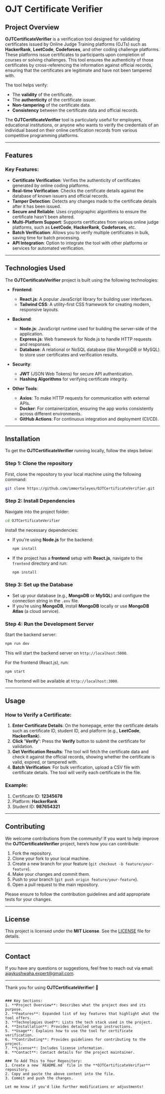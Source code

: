 # OJT Certificate Verifier

## Project Overview

**OJTCertificateVerifier** is a verification tool designed for validating certificates issued by Online Judge Training platforms (OJTs) such as **HackerRank**, **LeetCode**, **Codeforces**, and other coding challenge platforms. These platforms issue certificates to participants upon completion of courses or solving challenges. This tool ensures the authenticity of those certificates by cross-referencing the information against official records, ensuring that the certificates are legitimate and have not been tampered with.

The tool helps verify:
- The **validity** of the certificate.
- The **authenticity** of the certificate issuer.
- **Non-tampering** of the certificate data.
- **Consistency** between the certificate data and official records.

The **OJTCertificateVerifier** tool is particularly useful for employers, educational institutions, or anyone who wants to verify the credentials of an individual based on their online certification records from various competitive programming platforms.

---

## Features

### Key Features:
- **Certificate Verification**: Verifies the authenticity of certificates generated by online coding platforms.
- **Real-time Verification**: Checks the certificate details against the database of known issuers and official records.
- **Tamper Detection**: Detects any changes made to the certificate details after it has been issued.
- **Secure and Reliable**: Uses cryptographic algorithms to ensure the certificate hasn't been altered.
- **Multi-Platform Support**: Supports certificates from various online judge platforms, such as **LeetCode**, **HackerRank**, **Codeforces**, etc.
- **Batch Verification**: Allows you to verify multiple certificates in bulk, saving time for batch processing.
- **API Integration**: Option to integrate the tool with other platforms or services for automated verification.

---

## Technologies Used

The **OJTCertificateVerifier** project is built using the following technologies:

- **Frontend**:
  - **React.js**: A popular JavaScript library for building user interfaces.
  - **Tailwind CSS**: A utility-first CSS framework for creating modern, responsive layouts.
  
- **Backend**:
  - **Node.js**: JavaScript runtime used for building the server-side of the application.
  - **Express.js**: Web framework for Node.js to handle HTTP requests and responses.
  - **Database**: A relational or NoSQL database (like MongoDB or MySQL) to store user certificates and verification results.
  
- **Security**:
  - **JWT** (JSON Web Tokens) for secure API authentication.
  - **Hashing Algorithms** for verifying certificate integrity.
  
- **Other Tools**:
  - **Axios**: To make HTTP requests for communication with external APIs.
  - **Docker**: For containerization, ensuring the app works consistently across different environments.
  - **GitHub Actions**: For continuous integration and deployment (CI/CD).

---

## Installation

To get the **OJTCertificateVerifier** running locally, follow the steps below:

### Step 1: Clone the repository
First, clone the repository to your local machine using the following command:

```bash
git clone https://github.com/immortaleyes/OJTCertificateVerifier.git
```

### Step 2: Install Dependencies

Navigate into the project folder:

```bash
cd OJTCertificateVerifier
```

Install the necessary dependencies:

- If you're using **Node.js** for the backend:
  ```bash
  npm install
  ```

- If the project has a **frontend** setup with **React.js**, navigate to the `frontend` directory and run:
  ```bash
  npm install
  ```

### Step 3: Set up the Database

- Set up your database (e.g., **MongoDB** or **MySQL**) and configure the connection string in the `.env` file.
- If you’re using **MongoDB**, install **MongoDB** locally or use **MongoDB Atlas** (a cloud service).

### Step 4: Run the Development Server

Start the backend server:

```bash
npm run dev
```

This will start the backend server on `http://localhost:5000`.

For the frontend (React.js), run:

```bash
npm start
```

The frontend will be available at `http://localhost:3000`.

---

## Usage

### How to Verify a Certificate:

1. **Enter Certificate Details**: On the homepage, enter the certificate details such as certificate ID, student ID, and platform (e.g., **LeetCode**, **HackerRank**).
2. **Click 'Verify'**: Press the **Verify** button to submit the certificate for validation.
3. **Get Verification Results**: The tool will fetch the certificate data and check it against the official records, showing whether the certificate is valid, expired, or tampered with.
4. **Batch Verification**: For bulk verification, upload a CSV file with certificate details. The tool will verify each certificate in the file.

### Example:

1. Certificate ID: **12345678**
2. Platform: **HackerRank**
3. Student ID: **987654321**

---

## Contributing

We welcome contributions from the community! If you want to help improve the **OJTCertificateVerifier** project, here’s how you can contribute:

1. Fork the repository.
2. Clone your fork to your local machine.
3. Create a new branch for your feature (`git checkout -b feature/your-feature`).
4. Make your changes and commit them.
5. Push to your branch (`git push origin feature/your-feature`).
6. Open a pull request to the main repository.

Please ensure to follow the contribution guidelines and add appropriate tests for your changes.

---

## License

This project is licensed under the **MIT License**. See the [LICENSE](LICENSE) file for details.

---

## Contact

If you have any questions or suggestions, feel free to reach out via email: [ajaykushwaha.expert@gmail.com](mailto:ajaykushwaha.expert@gmail.com).

---

Thank you for using **OJTCertificateVerifier**! 🚀
```

### Key Sections:
1. **Project Overview**: Describes what the project does and its purpose.
2. **Features**: Expanded list of key features that highlight what the tool offers.
3. **Technologies Used**: Lists the tech stack used in the project.
4. **Installation**: Provides detailed setup instructions.
5. **Usage**: Explains how to use the tool for certificate verification.
6. **Contributing**: Provides guidelines for contributing to the project.
7. **License**: Includes license information.
8. **Contact**: Contact details for the project maintainer.

### To Add This to Your Repository:
1. Create a new `README.md` file in the **OJTCertificateVerifier** repository.
2. Copy and paste the above content into the file.
3. Commit and push the changes.

Let me know if you'd like further modifications or adjustments!
